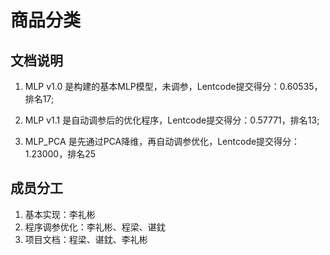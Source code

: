 # 商品分类

## 文档说明

1. MLP v1.0 是构建的基本MLP模型，未调参，Lentcode提交得分：0.60535，排名17;

2. MLP v1.1 是自动调参后的优化程序，Lentcode提交得分：0.57771，排名13;

3. MLP_PCA 是先通过PCA降维，再自动调参优化，Lentcode提交得分：1.23000，排名25

## 成员分工

1. 基本实现：李礼彬
2. 程序调参优化：李礼彬、程梁、谌鈂
3. 项目文档：程梁、谌鈂、李礼彬
